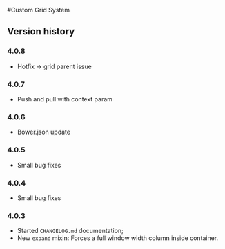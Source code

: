 #Custom Grid System

## Version history

### 4.0.8

- Hotfix -> grid parent issue

### 4.0.7

- Push and pull with context param

### 4.0.6

- Bower.json update

### 4.0.5

- Small bug fixes

### 4.0.4

- Small bug fixes

### 4.0.3

- Started `CHANGELOG.md` documentation;
- New `expand` mixin: Forces a full window width column inside container.

